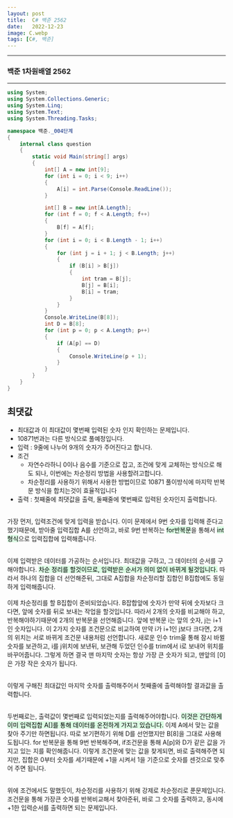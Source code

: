 ```yaml
---
layout: post
title:  C# 백준 2562
date:   2022-12-23
image: C.webp
tags: [C#, 백준]
---
```


---
### 백준 1차원배열 2562
---

```c#
using System;
using System.Collections.Generic;
using System.Linq;
using System.Text;
using System.Threading.Tasks;

namespace 백준._004단계
{
    internal class question
    {
        static void Main(string[] args)
        {
            int[] A = new int[9];
            for (int i = 0; i < 9; i++)
            {
                A[i] = int.Parse(Console.ReadLine());
            }

            int[] B = new int[A.Length];
            for (int f = 0; f < A.Length; f++)
            {
                B[f] = A[f];
            }
            for (int i = 0; i < B.Length - 1; i++)
            {
                for (int j = i + 1; j < B.Length; j++)
                {
                    if (B[i] > B[j])
                    {
                        int tram = B[j];
                        B[j] = B[i];
                        B[i] = tram;
                    }
                }
            }
            Console.WriteLine(B[8]);
            int D = B[8];
            for (int p = 0; p < A.Length; p++)
            {
                if (A[p] == D)
                {
                    Console.WriteLine(p + 1);
                }
            }
        }
    }
}
```

## 최댓값
  - 최대값과 이 최대값이 몇번째 입력된 숫자 인지 확인하는 문제입니다.
  - 10871번과는 다른 방식으로 풀예정입니다.
  - 입력 : 9줄에 나누어 9개의 숫자가 주어진다고 합니다.
  - 조건 
      - 자연수라하니 0이나 음수를 기준으로 잡고, 조건에 맞게 교체하는 방식으로 해도 되나, 이번에는 차순정리 방법을 사용할려고합니다.
      - 차순정리를 사용하기 위해서 사용한 방법이므로 10871 풀이방식에 마지막 반복문 방식을 합치는것이 효율적입니다<BR>
  - 출력 : 첫째줄에 최댓값을 출력, 둘째줄에 몇번째로 입력된 숫자인지 출력합니다.<br><br>

  가장 먼저, 입력조건에 맞게 입력을 받습니다. 이미 문제에서 9번 숫자를 입력해 준다고 했기때문에, 받아줄 입력집합 A를 선언하고, 바로 9번 반복하는 <mark style='background-color: #dcffe4'>for반복문</mark>을 통해서 <mark style='background-color: #dcffe4'>int형식</mark>으로 입력집합에 입력해줍니다.<br><br>

  이제 입력받은 데이터를 가공하는 순서입니다. 최대값을 구하고, 그 데이터의 순서를 구해야합니다.
  <mark style='background-color: #dcffe4'>차순 정리를 할것이므로, 입력받은 순서가 의미 없이 바뀌게 될것입니다.</mark> 따라서 하나의 집합을 더 선언해준뒤, 그대로 A집합을 차순정리할 집합인 B집합에도 동일하게 입력해줍니다.<br><br>
  이제 차순정리를 할 B집합이 준비되었습니다. B잡합앞에 숫자가 만약 뒤에 숫자보다 크다면, 앞에 숫자를 뒤로 보내는 작업을 할것입니다. 따라서 2개의 숫자를 비교해야 하고, 반복해야하기때문에 2개의 반복문을 선언해줍니다. 앞에 반복문 i는 앞의 숫자, j는 i+1 인 숫자입니다. 이 2가지 숫자를 조건문으로 비교하여 만약 i가 i+1인 j보다 크다면, 2개의 위치는 서로 바뀌게 조건문 내용처럼 선언합니다. 새로운 인수 trim읉 통해 잠시 바뀔 숫자를 보관하고, i를 j위치에 보낸뒤, 보관해 두었던 인수를 trim에서 i로 보내어 위치를 바꾸어줍니다. 그렇게 하면 결국 맨 마지막 숫자는 항상 가장 큰 숫자가 되고, 맨앞의 [0]은 가장 작은 숫자가 됩니다.<br><br>

  이렇게 구해진 최대값인 마지막 숫자를 출력해주어서 첫째줄에 출력해야할 결과값을 출력합니다.<br><br>

  두번째로는, 출력값이 몇번째로 입력되었는지를 출력해주어야합니다. <mark style='background-color: #dcffe4'>이것은 간단하게 이미 입력집합 A[]를 통해 데이터를 온전하게 가지고 있습니다.</mark> 이제 A에서 맞는 값을 찾아 주기만 하면됩니다. 따로 보기편하기 위해 D를 선언했지만 B[8]을 그대로 사용해도됩니다. for 반복문을 통해 9번 반복해주며, if조건문을 통해 A[p]와 D가 같은 값을 가지고 있는 지를 확인해줍니다.
  이렇게 조건문에 맞는 값을 찾게되면, 바로 출력해주면 되지만, 집합은 0부터 숫자를 세기때문에 +1을 시켜서 1을 기준으로 숫자를 센것으로 맞추어 주면 됩니다.<br><br>

  위에 조건에서도 말했듯이, 차순정리를 사용하기 위해 강제로 차순정리로 푼문제입니다. 조건문을 통해 가장큰 숫자를 반복비교해서 찾아준뒤, 바로 그 숫자를 출력하고, 동시에 +1한 입력순서를 출력하면 되는 문제입니다.

